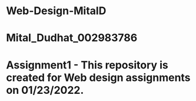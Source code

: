 # Web-Design-MitalD
# Mital_Dudhat_002983786
# Assignment1 - This repository is created for Web design assignments on 01/23/2022.